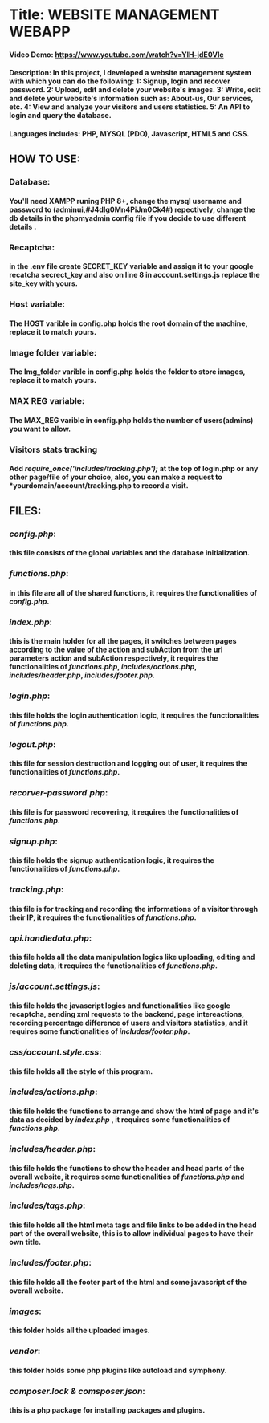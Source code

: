# Title: WEBSITE MANAGEMENT WEBAPP
#### Video Demo:  <https://www.youtube.com/watch?v=YlH-jdE0VIc>

#### Description: In this project, I developed a website management system with which you can do the following: 1: Signup, login and recover password. 2: Upload, edit and delete your website's images. 3: Write, edit and delete your website's information such as: About-us, Our services, etc. 4: View and analyze your visitors and users statistics. 5: An API to login and query the database.

#### Languages includes: PHP, MYSQL (PDO), Javascript, HTML5 and CSS.


## HOW TO USE:

### Database:
#### You'll need XAMPP runing PHP 8+, change the mysql username and password to (adminui,#J4dIg0Mn4PiJm0Ck4#) repectively, **change the db details in the phpmyadmin config file if you decide to use different details** .

### Recaptcha:
#### in the .env file create **SECRET_KEY** variable and assign it to your google recatcha secrect_key and also on line 8 in account.settings.js replace the site_key with yours.

### Host variable:
#### The **HOST** varible in config.php holds the root domain of the machine, replace it to match yours.

### Image folder variable:
#### The **Img_folder** varible in config.php holds the folder to store images, replace it to match yours.

### MAX REG variable:
#### The **MAX_REG** varible in config.php holds the number of users(admins) you want to allow.

### Visitors stats tracking
#### Add *require_once('includes/tracking.php');* at the top of login.php or any other page/file of your choice, also, you can make a request to *yourdomain/account/tracking.php to record a visit.

## FILES:

### ***config.php***:
#### this file consists of the **global variables** and the database initialization.

### ***functions.php***:
#### in this file are all of the shared functions, it requires the functionalities of *config.php*.

### ***index.php***:
#### this is the main holder for all the pages, it switches between pages according to the value of the **action** and **subAction** from the url parameters **action** and **subAction** respectively, it requires the functionalities of *functions.php*, *includes/actions.php*, *includes/header.php*, *includes/footer.php*.

### ***login.php***:
#### this file holds the login authentication logic, it requires the functionalities of *functions.php*.

### ***logout.php***:
#### this file for session destruction and logging out of user, it requires the functionalities of *functions.php*.

### ***recorver-password.php***:
#### this file is for password recovering, it requires the functionalities of *functions.php*.

### ***signup.php***:
#### this file holds the signup authentication logic, it requires the functionalities of *functions.php*.

### ***tracking.php***:
#### this file is for tracking and recording the informations of a visitor through their IP, it requires the functionalities of *functions.php*.

### ***api.handledata.php***:
#### this file holds all the data manipulation logics like uploading, editing and deleting data, it requires the functionalities of *functions.php*.

### ***js/account.settings.js***:
#### this file holds the javascript logics and functionalities like google recaptcha, sending xml requests to the backend, page intereactions, recording percentage difference of users and visitors statistics, and it requires some functionalities of *includes/footer.php*.

### ***css/account.style.css***:
#### this file holds all the style of this program.

### ***includes/actions.php***:
#### this file holds the functions to arrange and show the html of page and it's data as decided by ***index.php*** , it requires some functionalities of *functions.php*.

### ***includes/header.php***:
#### this file holds the functions to show the **header** and **head** parts of the overall website, it requires some functionalities of *functions.php* and *includes/tags.php*.

### ***includes/tags.php***:
#### this file holds all the html **meta tags** and file links to be added in the **head** part  of the overall website, this is to allow individual pages to have their own title.

### ***includes/footer.php***:
#### this file holds all the **footer** part of the html and some javascript of the overall website.

### ***images***:
#### this folder holds all the uploaded images.

### ***vendor***:
#### this folder holds some php plugins like autoload and symphony.

### ***composer.lock & comsposer.json***:
#### this is a php package for installing packages and plugins.